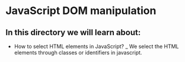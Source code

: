 # JavaScript DOM manipulation
## In this directory we will learn about:
- How to select HTML elements in JavaScript?
_ We select the HTML elements through classes or identifiers in javascript.
